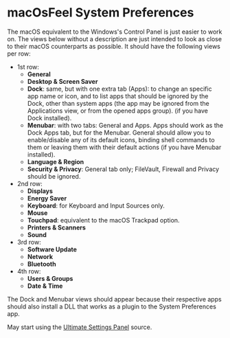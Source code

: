 # macOsFeel System Preferences
The macOS equivalent to the Windows's Control Panel is just easier to work on. The views below without a description are just intended to look as close to their macOS counterparts as possible. It should have the following views per row:
- 1st row:
   - **General**
   - **Desktop & Screen Saver**
   - **Dock**: same, but with one extra tab (Apps): to change an specific app name or icon, and to list apps that should be ignored by the Dock, other than system apps (the app may be ignored from the Applications view, or from the opened apps group). (if you have Dock installed).
   - **Menubar**: with two tabs: General and Apps. Apps should work as the Dock Apps tab, but for the Menubar. General should allow you to enable/disable any of its default icons, binding shell commands to them or leaving them with their default actions (if you have Menubar installed).
   - **Language & Region**
   - **Security & Privacy**: General tab only; FileVault, Firewall and Privacy should be ignored.
- 2nd row:
   - **Displays**
   - **Energy Saver**
   - **Keyboard**: for Keyboard and Input Sources only.
   - **Mouse**
   - **Touchpad**: equivalent to the macOS Trackpad option.
   - **Printers & Scanners**
   - **Sound**
- 3rd row:
   - **Software Update**
   - **Network**
   - **Bluetooth**
- 4th row:
   - **Users & Groups**
   - **Date & Time**

The Dock and Menubar views should appear because their respective apps should also install a DLL that works as a plugin to the System Preferences app. 

May start using the [Ultimate Settings Panel](https://github.com/techygeekshome/Ultimate-Settings-Panel) source.
